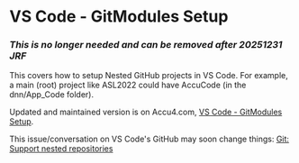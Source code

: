 # VS Code - GitModules Setup

### *This is no longer needed and can be removed after 20251231 JRF*

This covers how to setup Nested GitHub projects in VS Code. For example, a main (root) project like ASL2022 could have AccuCode (in the dnn/App_Code folder). 

Updated and maintained version is on Accu4.com, [VS Code - GitModules Setup](https://accu4.com/H2R2S/Dev/VS-Code).
 
This issue/conversation on VS Code's GitHub may soon change things: [Git: Support nested repositories](https://github.com/microsoft/vscode/issues/37947#issuecomment-1210483868)
